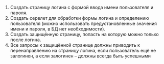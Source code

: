 1. Создать страницу логина с формой ввода имени пользователя и пароля.
2. Создать сервлет для обработки формы логина и определению пользователя 
(можно использовать предустановленные значения имени и пароля, в БД нет необходимости).
3. Создать защищённую страницу, попасть на которую можно только после логина.
4. Все запросы к защищённой странице должны приводить к перенаправлению на страницу логина,
если пользователь ещё не залогинен, а если залогинен – должны всегда быть успешными